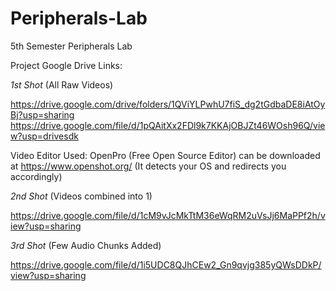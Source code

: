 # Peripherals-Lab
5th Semester Peripherals Lab

Project Google Drive Links:

*1st Shot* (All Raw Videos)

https://drive.google.com/drive/folders/1QViYLPwhU7fiS_dg2tGdbaDE8iAtOyBj?usp=sharing
https://drive.google.com/file/d/1pQAitXx2FDl9k7KKAjOBJZt46WOsh96Q/view?usp=drivesdk


Video Editor Used: OpenPro (Free Open Source Editor) can be downloaded at 
https://www.openshot.org/ (It detects your OS and redirects you accordingly)

*2nd Shot* (Videos combined into 1)

https://drive.google.com/file/d/1cM9vJcMkTtM36eWqRM2uVsJj6MaPPf2h/view?usp=sharing

*3rd Shot* (Few Audio Chunks Added)

https://drive.google.com/file/d/1i5UDC8QJhCEw2_Gn9qvjg385yQWsDDkP/view?usp=sharing
